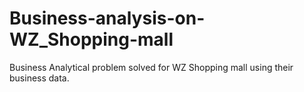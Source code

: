 # Business-analysis-on-WZ_Shopping-mall
Business Analytical problem solved for WZ Shopping mall using their business data.
